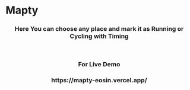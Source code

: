 # Mapty
<h3 align="center">Here You can choose any place and mark it as Running or Cycling with Timing</h3>
<br/>
<h3 align="center">For Live Demo </h3>
<h3 align="center">https://mapty-eosin.vercel.app/</h3>

